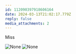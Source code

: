 ```yaml
---
id: 112090397918606164
date: 2024-03-13T21:02:17.779Z
reply: false
media_attachments: 2
---
```


Miss

![None](https://files.e5n.cc/media_attachments/files/112/090/395/886/996/176/original/2494530714e7aae3.jpg)
![None](https://files.e5n.cc/media_attachments/files/112/090/396/292/036/585/original/9d0a19dc3944ad8e.png)
